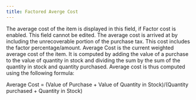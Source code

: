 ```yaml
---
title: Factored Averge Cost
---
```



The average cost of the item is displayed in this field, if Factor cost  is enabled. This field cannot be edited. The average cost is arrived at  by including the unrecoverable portion of the purchase tax. This cost  includes the factor percentage/amount. Average Cost is the current weighted  average cost of the item. It is computed by adding the value of a purchase  to the value of quantity in stock and dividing the sum by the sum of the  quantity in stock and quantity purchased. Average cost is thus computed  using the following formula:


Average Cost = (Value of Purchase + Value of Quantity in Stock)/(Quantity  purchased + Quantity in Stock)
